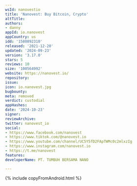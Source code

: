 ```yaml
---
wsId: nanovestio
title: 'Nanovest: Buy Bitcoin, Crypto'
altTitle: 
authors:
- danny
appId: io.nanovest
appCountry: us
idd: '1580892310'
released: '2021-12-20'
updated: '2024-09-23'
version: '3.17.0'
stars: 5
reviews: 10
size: '100564992'
website: https://nanovest.io/
repository: 
issue: 
icon: io.nanovest.jpg
bugbounty: 
meta: removed
verdict: custodial
appHashes: 
date: '2024-10-23'
signer: 
reviewArchive: 
twitter: nanovest_io
social:
- https://www.facebook.com/nanovest
- https://www.tiktok.com/@nanovest.io
- https://www.youtube.com/channel/UC5Y5fD2FApTWMc0c2mlxzIg
- https://www.instagram.com/nanovest.io
- https://t.me/nanovest
features: 
developerName: PT. TUMBUH BERSAMA NANO

---
```


{% include copyFromAndroid.html %}